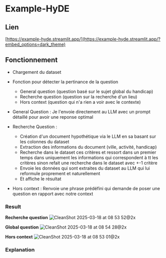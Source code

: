 # Example-HyDE

## Lien
[https://example-hyde.streamlit.app/](https://example-hyde.streamlit.app/?embed_options=dark_theme)

## Fonctionnement
- Chargement du dataset
- Fonction pour détecter la pertinance de la question
  - General question (question basé sur le sujet global du handicap)
  - Recherche question (question sur la recherche d'un lieu)
  - Hors context (question qui n'a rien a voir avec le contexte)

- General Question : Je l'envoie directement au LLM avec un prompt détaillé pour avoir une reponse optimal
- Recherche Question :
  - Création d'un document hypothétique via le LLM en sa basant sur les colonnes du dataset
  - Extraction des informations du document (ville, activité, handicap)
  - Recherche dans le dataset ces critères et ressort dans un premier temps dans uniquement les informations qui correspondent à tt les critères sinon refait une recherche dans le dataset avec +-1 critère
  - Envoie les données qui sont extraites du dataset au LLM qui lui reformule proprement et naturellement
  - Et affiche le résultat
- Hors context : Renvoie une phrase prédéfini qui demande de poser une question en rapport avec notre context

### Result
**Recherche question**
![CleanShot 2025-03-18 at 08 53 52@2x](https://github.com/user-attachments/assets/fa6b6a2b-a201-460e-a102-9dec9c05b3b6)

**Global question**
![CleanShot 2025-03-18 at 08 54 28@2x](https://github.com/user-attachments/assets/f4969e15-344c-464d-a7a0-ff76f0b7bdbc)

**Hors context**
![CleanShot 2025-03-18 at 08 53 01@2x](https://github.com/user-attachments/assets/cf67b6a9-5c74-4942-a017-76874b874060)


### Explanation

